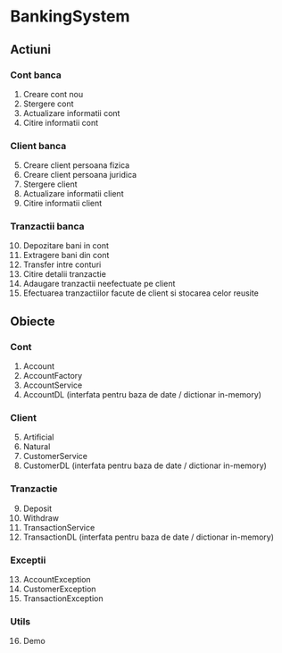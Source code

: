 # BankingSystem

## Actiuni

### Cont banca
1. Creare cont nou
2. Stergere cont 
3. Actualizare informatii cont 
4. Citire informatii cont 
### Client banca
5. Creare client persoana fizica
6. Creare client persoana juridica 
7. Stergere client 
8. Actualizare informatii client 
9. Citire informatii client 
### Tranzactii banca
10. Depozitare bani in cont 
11. Extragere bani din cont 
12. Transfer intre conturi
13. Citire detalii tranzactie
14. Adaugare tranzactii neefectuate pe client 
15. Efectuarea tranzactiilor facute de client si stocarea celor reusite

## Obiecte

### Cont 
1. Account
2. AccountFactory
3. AccountService
4. AccountDL (interfata pentru baza de date / dictionar in-memory)
### Client
5. Artificial 
6. Natural 
7. CustomerService
8. CustomerDL (interfata pentru baza de date / dictionar in-memory)
### Tranzactie
9. Deposit
10. Withdraw
11. TransactionService
12. TransactionDL (interfata pentru baza de date / dictionar in-memory)
### Exceptii
13. AccountException
14. CustomerException
15. TransactionException
### Utils
16. Demo